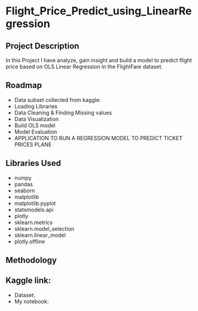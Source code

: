 # Flight_Price_Predict_using_LinearRegression

## Project Description
In this Project I have analyze, gain insight and build a model to predict flight price based on OLS Linear Regression in the FlightFare dataset.

## Roadmap
* Data subset collected from kaggle: 
* Loading Libraries
* Data Cleaning & Finding Missing values
* Data Visualization
* Build OLS model
* Model Evaluation
* APPLICATION TO RUN A REGRESSION MODEL TO PREDICT TICKET PRICES PLANE
  
## Libraries Used
* numpy 
* pandas 
* seaborn 
* matplotlib
* matplotlib.pyplot
* statsmodels.api
* plotly
* sklearn.metrics
* sklearn.model_selection
* sklearn.linear_model 
* plotly.offline

## Methodology
## Kaggle link:
* Dataset:
* My notebook:

